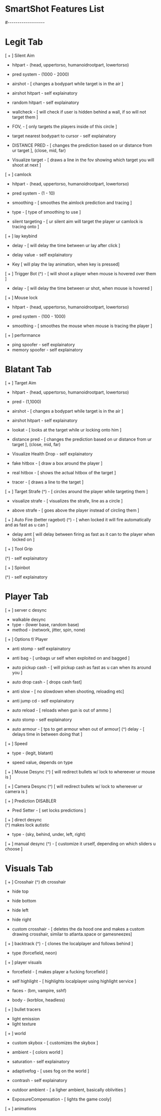 # SmartShot Features List

#-------------------


# Legit Tab
[ + ] Silent Aim

 * hitpart - (head, uppertorso, humanoidrootpart, lowertorso)
 * pred system - (1000 - 2000)

 * airshot -  [ changes a bodypart while target is in the air ] 
 * airshot hitpart - self explainatory

 * random hitpart - self explainatory

 * wallcheck - [ will check if user is hidden behind a wall, if so will not target them ]
 

 * FOV,  -  [ only targets the players inside of this circle ]

 * target nearest bodypart to cursor - self explainatory

 * DISTANCE PRED - [ changes the prediction based on ur distance from ur target ], (close, mid, far)

 * Visualize target - [ draws a line in the fov showing which target you will shoot at next ]


[ + ] camlock

 * hitpart - (head, uppertorso, humanoidrootpart, lowertorso)

 * pred system - (1 - 10)

 * smoothing - [ smoothes the aimlock prediction and tracing ]

 * type - [ type of smoothing to use ]

 * silent targeting - [ ur silent aim will target the player ur camlock is tracing onto ]

 [ + ] lay keybind

 * delay - [ will delay the time between ur lay after click ]
 * delay value - self explainatory

 * Key [ will play the lay animation, when key is pressed]


 [ + ] Trigger Bot
 (^) - [ will shoot a player when mouse is hovered over them ]
 
  * delay - [ will delay the time between ur shot, when mouse is hovered ]



 [ + ] Mouse lock

  * hitpart - (head, uppertorso, humanoidrootpart, lowertorso)

  * pred system - (100 - 1000)

  * smoothing - [ smoothes the mouse when mouse is tracing the player ]


  [ + ] performance

  * ping spoofer - self explainatory
  * memory spoofer - self explainatory



# Blatant Tab

[ + ] Target Aim

 * hitpart - (head, uppertorso, humanoidrootpart, lowertorso)
 * pred - (1,1000)

 * airshot - [ changes a bodypart while target is in the air ]
 * airshot hitpart - self explainatory

 * lookat - [ looks at the target while ur locking onto him ]

 * distance pred - [ changes the prediction based on ur distance from ur target ], (close, mid, far)


 * Visualize Health Drop - self explainatory

 * fake hitbox - [ draw a box around the player ]

 * real hitbox - [ shows the actual hitbox of the target ]

 * tracer - [ draws a line to the target ]


 [ + ] Target Strafe
  (^) - [ circles around the player while targeting them ]


  * visualize strafe - [ visualizes the strafe, line as a circle ]

  * above strafe - [ goes above the player instead of circling them ]


  [ + ] Auto Fire (better ragebot)
  (^) - [ when locked it will fire automatically and as fast as u can ]


  * delay amt [ will delay between firing as fast as it can to the player when locked on ]

  [ + ] Tool Grip

  (^) - self explainatory


  [ + ] Spinbot

  (^) - self explainatory



  # Player Tab

  [ + ] server c desync 

  * walkable desync 
  * type - (lower base, random base)
  * method - (network, jitter, spin, none)



  [ + ] Options f/ Player

  * anti stomp - self explainatory
  * anti bag - [ unbags ur self when exploited on and bagged ]

  * auto pickup cash - [ will pickup cash as fast as u can when its around you ]
  * auto drop cash - [ drops cash fast]

  * anti slow - [ no slowdown when shooting, reloading etc]
  * anti jump cd - self explainatory

  * auto reload - [ reloads when gun is out of ammo ]

  * auto stomp - self explainatory

  * auto armour - [ tps to get armour when out of armour]
  (^) delay - [ delays time in between doing that ]


  [ + ] Speed

  * type - (legit, blatant)

  * speed value, depends on type


  
  [ + ] Mouse Desync
  (^) [ will redirect bullets w/ lock to whereever ur mouse is ] 


  [ + ] Camera Desync
  (^) [ will redirect bullets w/ lock to whereever ur camera is ]


  [ + ] Prediction DISABLER

  * Pred Setter - [ set locks predictions ]

  [ + ] direct desync  
  (^)  makes lock autistic

  * type - (sky, behind, under, left, right)
  
  
  [ + ] manual desync 
  (^) - [ customize it urself, depending on which sliders u choose ]


  # Visuals Tab

  [ + ] Crosshair 
  (^) dh crosshair 
  * hide top
  * hide bottom
  * hide left
  * hide right

  * custom crosshair - [ deletes the da hood one and makes a custom drawing crosshair, similar to atlanta.space or gamesneezes]


  [ + ] backtrack
  (^) - [ clones the localplayer and follows behind ]
  
  * type (forcefield, neon)

  [ + ] player visuals

  * forcefield - [ makes player a fucking forcefield ]

  * self highlight - [ highlights localplayer using highlight service ]

  * faces - (bm, vampire, sshf)
  * body - (korblox, headless)

  [ + ] bullet tracers
  * light emission
  * light texture




  [ + ] world
  * custom skybox - [ customizes the skybox ]

  * ambient - [ colors world ]
  * saturation - self explainatory
  * adaptivefog - [ uses fog on the world ]

  * contrash - self explainatory

  * outdoor ambient - [ a ligher ambient, basically oblivities ]

  * ExposureCompensation - [ lights the game cooly]

  [ + ] animations
















